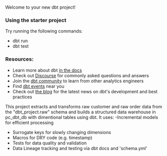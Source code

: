 Welcome to your new dbt project!

### Using the starter project

Try running the following commands:
- dbt run
- dbt test


### Resources:
- Learn more about dbt [in the docs](https://docs.getdbt.com/docs/introduction)
- Check out [Discourse](https://discourse.getdbt.com/) for commonly asked questions and answers
- Join the [dbt community](https://getdbt.com/community) to learn from other analytics engineers
- Find [dbt events](https://events.getdbt.com) near you
- Check out [the blog](https://blog.getdbt.com/) for the latest news on dbt's development and best practices


This project extracts and transforms raw customer and raw order data from the
"dbt_project.raw" schema and builds a structured data warehouse in pc_dbt_db with
dimentional tables using dbt.
It uses:
-Incremental models for efficient processing
- Surrogate keys for slowly changing dimensions
- Macros for DRY code (e.g. timestamp) 
- Tests for data quality and validation
- Data Lineage tracking and testing via dbt docs and 'schema.yml'
